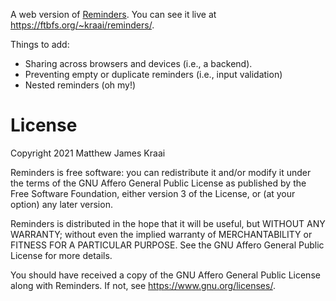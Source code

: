 A web version of
[Reminders](https://support.apple.com/en-us/HT205890).  You can see it
live at <https://ftbfs.org/~kraai/reminders/>.

Things to add:

* Sharing across browsers and devices (i.e., a backend).
* Preventing empty or duplicate reminders (i.e., input validation)
* Nested reminders (oh my!)

# License

Copyright 2021 Matthew James Kraai

Reminders is free software: you can redistribute it and/or modify it
under the terms of the GNU Affero General Public License as published
by the Free Software Foundation, either version 3 of the License, or
(at your option) any later version.

Reminders is distributed in the hope that it will be useful, but
WITHOUT ANY WARRANTY; without even the implied warranty of
MERCHANTABILITY or FITNESS FOR A PARTICULAR PURPOSE.  See the GNU
Affero General Public License for more details.

You should have received a copy of the GNU Affero General Public
License along with Reminders.  If not, see
<https://www.gnu.org/licenses/>.
